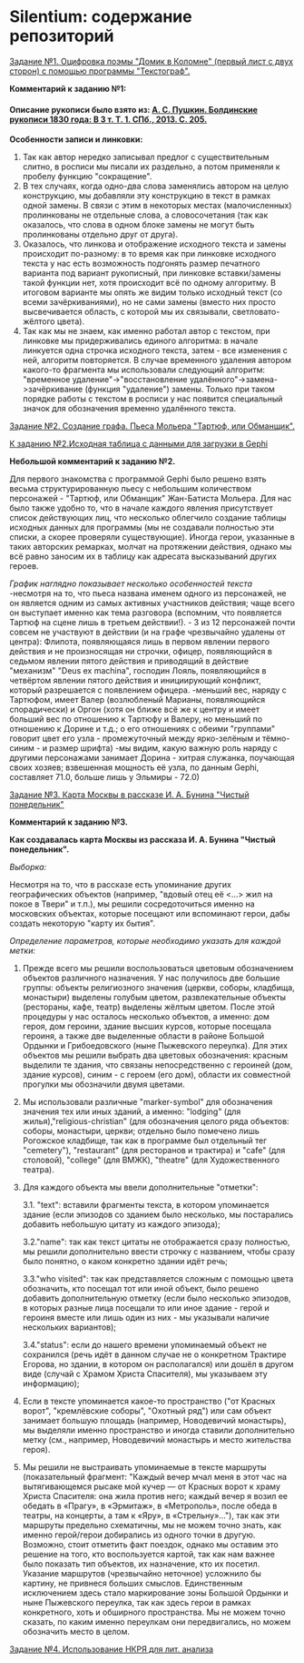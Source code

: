 # Silentium: содержание репозиторий
[Задание №1. Оцифровка поэмы "Домик в Коломне" (первый лист с двух сторон) с помощью программы "Текстограф".](https://github.com/Nata-Ber/Silentium/blob/master/%D0%97%D0%B0%D0%B4%D0%B0%D0%BD%D0%B8%D0%B5%20%E2%84%961%20(%D0%A2%D0%B5%D0%BA%D1%81%D1%82%D0%BE%D0%B3%D1%80%D0%B0%D1%84).%20%D0%94%D0%BE%D0%BC%D0%B8%D0%BA%20%D0%B2%20%D0%9A%D0%BE%D0%BB%D0%BE%D0%BC%D0%BD%D0%B5.xml "Задание №1. Текстограф")

**Комментарий к заданию №1:**

#### Описание рукописи было взято из: [А. С. Пушкин. Болдинские рукописи 1830 года: В 3 т. Т. 1. СПб., 2013. С. 205.](https://imwerden.de/pdf/pushkin_boldinskie_rukopisi_1830_tom1_2013.pdf "А. С. Пушкин. Болдинские рукописи")


**Особенности записи и линковки:**
1) Так как автор нередко записывал предлог с существительным слитно, в росписи мы писали их раздельно, а потом применяли к пробелу функцию "сокращение".
2) В тех случаях, когда одно-два слова заменялись автором на целую конструкцию, мы добавляли эту конструкцию в текст в рамках одной замены. В связи с этим в некоторых местах (малочисленных) пролинкованы не отдельные слова, а словосочетания (так как оказалось, что слова в одном блоке замены не могут быть пролинкованы отдельно друг от друга).
3) Оказалось, что линкова и отображение исходного текста и замены происходит по-разному: в то время как при линковке исходного текста у нас есть возможность подгонять размер печатного варианта под вариант рукописный, при линковке вставки/замены такой функции нет, хотя происходит всё по одному алгоритму. В итоговом варианте мы опять же видим только исходный текст (со всеми зачёркиваниями), но не сами замены (вместо них просто высвечивается область, с которой мы их связывали, светловато-жёлтого цвета).
4) Так как мы не знаем, как именно работал автор с текстом, при линковке мы придерживались единого алгоритма: в начале линкуется одна строчка исходного текста, затем - все изменения с ней, алгоритм повторяется. В случае временного удаления автором какого-то фрагмента мы использовали следующий алгоритм: "временное удаление"->"восстановление удалённого"->замена->зачёркивание (функция "удаление") замены. Только при таком порядке работы с текстом в росписи у нас появится специальный значок для обозначения временно удалённого текста.
      
[Задание №2. Создание графа. Пьеса Мольера "Тартюф, или Обманщик".](https://github.com/Nata-Ber/Silentium/blob/master/%D0%97%D0%B0%D0%B4%D0%B0%D0%BD%D0%B8%D0%B5%20%E2%84%962.%20%D0%93%D1%80%D0%B0%D1%84.%20final.pdf "Граф. Пьеса Мольера")

[К заданию №2.Исходная таблица с данными для загрузки в Gephi](https://github.com/Nata-Ber/Silentium/blob/master/%D0%9A%20%D0%B7%D0%B0%D0%B4%D0%B0%D0%BD%D0%B8%D1%8E%20%E2%84%962.%20%D0%98%D1%81%D1%85%D0%BE%D0%B4%D0%BD%D0%B0%D1%8F%20%D1%82%D0%B0%D0%B1%D0%BB%D0%B8%D1%86%D0%B0%20%D1%81%20%D0%B4%D0%B0%D0%BD%D0%BD%D1%8B%D0%BC%D0%B8%20%D0%B4%D0%BB%D1%8F%20%D0%B7%D0%B0%D0%B3%D1%80%D1%83%D0%B7%D0%BA%D0%B8%20%D0%B2%20Gephi.csv "Исходная таблица")


**Небольшой комментарий к заданию №2.**

Для первого знакомства с программой Gephi было решено взять весьма структурированную пьесу c небольшим количеством персонажей - "Тартюф, или Обманщик" Жан-Батиста Мольера.
Для нас было также удобно то, что в начале каждого явления присутствует список действующих лиц, что несколько облегчило создание таблицы исходных данных для программы (мы не создавали полностью эти списки, а скорее проверяли существующие).
Иногда герои, указанные в таких авторских ремарках, молчат на протяжении действия, однако мы всё равно заносим их в таблицу как адресата высказываний других героев.

*График наглядно показывает несколько особенностей текста*
    -несмотря на то, что пьеса названа именем одного из персонажей, не он является одним из самых активных участников действия; чаще всего он выступает именно как тема разговора (вспомним, что появляется Тартюф на сцене лишь в третьем действии!).
    - 3 из 12 персонажей почти совсем не участвуют в действии (и на графе чрезвычайно удалены от центра): Флипота, появляющаяся лишь в первом явлении первого действия и не произносящая ни строчки, офицер, появляющийся в седьмом явлении пятого действия и приводящий в действие "механизм" "Deus ex machina", господин Лояль, появляющийся в четвёртом явлении пятого действия и инициирующий конфликт, который разрешается с появлением офицера.
    -меньший вес, наряду с Тартюфом, имеет Валер (возлюбленый Марианы, появляющийся спорадически) и Оргон (хотя он ближе всё же к центру и имеет больший вес по отношению к Тартюфу и Валеру, но меньший по отношению к Дорине и т.д.; о его отношениях с обеими "группами" говорит цвет его узла - промежуточный между ярко-зелёным и тёмно-синим - и размер шрифта)
    -мы видим, какую важную роль наряду с другими персонажами занимает Дорина - хитрая служанка, поучающая своих хозяев; взвешенная мощность её узла, по данным Gephi, составляет 71.0, больше лишь у Эльмиры - 72.0)
    
    
[Задание №3. Карта Москвы в рассказе И. А. Бунина "Чистый понедельник"](https://github.com/Nata-Ber/Silentium/blob/master/%D0%97%D0%B0%D0%B4%D0%B0%D0%BD%D0%B8%D0%B5%20%E2%84%963.%20%D0%9A%D0%B0%D1%80%D1%82%D0%B0%20%D0%9C%D0%BE%D1%81%D0%BA%D0%B2%D1%8B%20%D0%B8%D0%B7%20%D1%80%D0%B0%D1%81%D1%81%D0%BA%D0%B0%D0%B7%D0%B0%20%D0%98.%20%D0%90.%20%D0%91%D1%83%D0%BD%D0%B8%D0%BD%D0%B0%20%22%D0%A7%D0%B8%D1%81%D1%82%D1%8B%D0%B9%20%D0%BF%D0%BE%D0%BD%D0%B5%D0%B4%D0%B5%D0%BB%D1%8C%D0%BD%D0%B8%D0%BA%22.geojson "Карта Москвы")

**Комментарий к заданию №3.**

**Как создавалась карта Москвы из рассказа И. А. Бунина "Чистый понедельник".**

*Выборка:*

Несмотря на то, что в рассказе есть упоминание других географических объектов (например, "вдовый отец её <...> жил на покое в Твери" и т.п.), мы решили сосредоточиться именно на московских объектах, которые посещают или вспоминают герои, дабы создать некоторую "карту их бытия".

*Определение параметров, которые необходимо указать для каждой метки:*

1) Прежде всего мы решили воспользоваться цветовым обозначением объектов различного назначения. У нас получилось две большие группы: объекты религиозного значения (церкви, соборы, кладбища, монастыри) выделены голубым цветом, развлекательные объекты (рестораны, кафе, театр) выделены жёлтым цветом.
После этой процедуры у нас осталось несколько объектов, а именно: дом героя, дом героини, здание высших курсов, которые посещала героиня, а также две выделенные области в районе Большой Ордынки и Грибоедовского (ныне Пыжевского переулка). Для этих объектов мы решили выбрать два цветовых обозначения: красным выделили те здания, что связаны непосредственно с героиней (дом, здание курсов), синим - с героем (его дом), области их совместной прогулки мы обозначили двумя цветами.

2) Мы использовали различные "marker-symbol" для обозначения значения тех или иных зданий, а именно: "lodging" (для жилья),"religious-christian" (для обозначения целого ряда объектов: соборы, монастыри, церкви; отдельно было помечено лишь Рогожское кладбище, так как в программе был отдельный тег "cemetery"), "restaurant" (для ресторанов и трактира) и  "cafe" (для столовой), "college" (для ВМЖК), "theatre" (для Художественного театра).

3) Для каждого объекта мы ввели дополнительные "отметки":

    3.1. "text": вставили фрагменты текста, в котором упоминается здание (если эпизодов со зданием было несколько, мы постарались добавить небольшую цитату из каждого эпизода);

    3.2."name": так как текст цитаты не отображается сразу полностью, мы решили дополнительно ввести строчку с названием, чтобы сразу было понятно, о каком конкретно здании идёт речь;

    3.3."who visited": так как представляется сложным с помощью цвета обозначить, кто посещал тот или иной объект, было решено добавить дополнительную отметку (если было несколько эпизодов, в которых разные лица посещали то или иное здание - герой и героиня вместе или лишь один из них - мы указывали наличие нескольких вариантов);

    3.4."status": если до нашего времени упоминаемый объект не сохранился (речь идёт в данном случае не о конкретном Трактире Егорова, но здании, в котором он располагался) или дошёл в другом виде (случай с Храмом Христа Спасителя), мы указываем эту информацию);

4) Если в тексте упоминается какое-то пространство ("от Красных ворот", "кремлёвские соборы", "Охотный ряд") или сам объект занимает большую площадь (например, Новодевичий монастырь), мы выделяли именно пространство и иногда ставили дополнительно метку (см., например, Новодевичий монастырь и место жительства героя).

5) Мы решили не выстраивать упоминаемые в тексте маршруты (показательный фрагмент: "Каждый вечер мчал меня в этот час на вытягивающемся рысаке мой кучер — от Красных ворот к храму Христа Спасителя: она жила против него; каждый вечер я возил ее обедать в «Прагу», в «Эрмитаж», в «Метрополь», после обеда в театры, на концерты, а там к «Яру», в «Стрельну»..."), так как эти маршруты предельно схематичны, мы не можем точно знать, как именно герой/герои добирались из одного точки в другую.
Возможно, стоит отметить факт поездок, однако мы оставим это решение на того, кто воспользуется картой, так как нам важнее было показать тип объектов, их назначение, кто их посетил. Указание маршрутов (чрезвычайно неточное) усложнило бы картину, не привнеся больших смыслов.
Единственным исключением здесь стало маркирование зоны Большой Ордынки и ныне Пыжевского переулка, так как здесь герои в рамках конкретного, хоть и обширного пространства. Мы не можем точно сказать, по каким именно переулкам они передвигались, но можем обозначить место в целом.

[Задание №4. Использование НКРЯ для лит. анализа](https://github.com/Nata-Ber/Silentium/blob/master/%D0%97%D0%B0%D0%B4%D0%B0%D0%BD%D0%B8%D0%B5%20%E2%84%964.%20%D0%98%D1%81%D0%BF%D0%BE%D0%BB%D1%8C%D0%B7%D0%BE%D0%B2%D0%B0%D0%BD%D0%B8%D0%B5%20%D0%9D%D0%9A%D0%A0%D0%AF%20%D0%B4%D0%BB%D1%8F%20%D0%BB%D0%B8%D1%82.%20%D0%B0%D0%BD%D0%B0%D0%BB%D0%B8%D0%B7%D0%B0.md "Задание №4")

 
